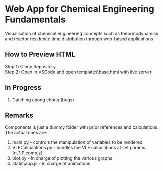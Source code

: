 # Web App for Chemical Engineering Fundamentals
Visualisation of chemical engineering concepts such as theormodynamics and reactor residence time distribution through web-based applications

## How to Preview HTML
Step 1) Clone Repository  
Step 2) Open in VSCode and open templates\base.html with live server  

## In Progress
1) Catching chong chong (bugs)

## Remarks
Components is just a dummy folder with prior references and calculations.  
The actual ones are:  
1) main.py - controls the manipulation of variables to be rendered  
2) VLECalculations.py - handles the VLE calculations at set params [n,T,P,comp,z]  
3) plot.py - in charge of plotting the various graphs  
4) static\app.js - in charge of animations  




